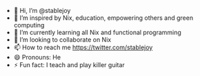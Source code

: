 - 👋 Hi, I’m @stablejoy
- 👀 I’m inspired by Nix, education, empowering others and green computing
- 🌱 I’m currently learning all Nix and functional programming
- 💞️ I’m looking to collaborate on Nix
- 📫 How to reach me https://twitter.com/stablejoy
- 😄 Pronouns: He
- ⚡ Fun fact: I teach and play killer guitar

<!---
stablejoy/stablejoy is a ✨ special ✨ repository because its `README.md` (this file) appears on your GitHub profile.
You can click the Preview link to take a look at your changes.
--->
